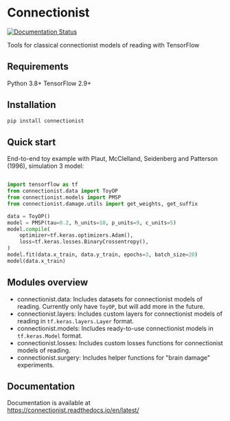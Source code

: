 # Connectionist

[![Documentation Status](https://readthedocs.org/projects/connectionist/badge/?version=latest)](https://connectionist.readthedocs.io/en/latest/?badge=latest)

Tools for classical connectionist models of reading with TensorFlow

## Requirements

Python 3.8+
TensorFlow 2.9+

## Installation

```bash
pip install connectionist
```

## Quick start

End-to-end toy example with Plaut, McClelland, Seidenberg and Patterson (1996), simulation 3 model:

```python

import tensorflow as tf
from connectionist.data import ToyOP
from connectionist.models import PMSP
from connectionist.damage.utils import get_weights, get_suffix

data = ToyOP()
model = PMSP(tau=0.2, h_units=10, p_units=9, c_units=5)
model.compile(
    optimizer=tf.keras.optimizers.Adam(),
    loss=tf.keras.losses.BinaryCrossentropy(),
)
model.fit(data.x_train, data.y_train, epochs=3, batch_size=20)
model(data.x_train)

```

## Modules overview

- connectionist.data: Includes datasets for connectionist models of reading. Currently only have `ToyOP`, but will add more in the future.
- connectionist.layers: Includes custom layers for connectionist models of reading in `tf.keras.layers.Layer` format.
- connectionist.models: Includes ready-to-use connectionist models in `tf.keras.Model` format.
- connectionist.losses: Includes custom losses functions for connectionist models of reading.
- connectionist.surgery: Includes helper functions for "brain damage" experiments.

## Documentation

Documentation is available at <https://connectionist.readthedocs.io/en/latest/>
